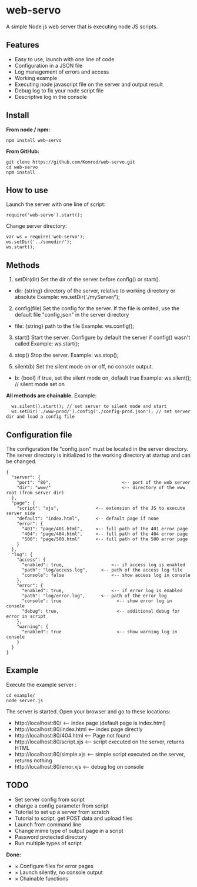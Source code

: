 
# web-servo

A simple Node js web server that is executing node JS scripts.

## Features
- Easy to use, launch with one line of code
- Configuration in a JSON file
- Log management of errors and access
- Working example
- Executing node javascript file on the server and output result
- Debug log to fix your node script file
- Descriptive log in the console

## Install

**From node / npm:**

    npm install web-servo

**From GitHub:**

    git clone https://github.com/Komrod/web-servo.git
    cd web-servo
    npm install

## How to use

Launch the server with one line of script:
    
    require('web-servo').start();

Change server directory:

    var ws = require('web-servo');
    ws.setDir('../somedir/');
    ws.start();

## Methods

1. setDir(dir)
Set the dir of the server before config() or start().
- dir: {string} directory of the server, relative to working directory or absolute
Example: ws.setDir('./myServer/');

2. config(file)
Set the config for the server. If the file is omited, use the default file "config.json" in the server directory
- file: {string} path to the file
Example: ws.config();

3. start()
Start the server. Configure by default the server if config() wasn't called
Example: ws.start();

4. stop()
Stop the server.
Example: ws.stop();

5. silent(b)
Set the silent mode on or off, no console output.
- b: {bool} if true, set the silent mode on, default true
Example: ws.silent(); // silent mode set on

**All methods are chainable.**
Example:
``` 
  ws.silent().start(); // set server to silent mode and start
  ws.setDir('./www-prod/').config('./config-prod.json'); // set server dir and load a config file
``` 

## Configuration file

The configuration file "config.json" must be located in the server directory. The server directory is initialized to the working directory at startup and can be changed.

```	
{
  "server": {
    "port": "80",					        <-- port of the web server
    "dir": "www/"					        <-- directory of the www root (from server dir)
  },
  "page": {
    "script": "xjs",              <-- extension of the JS to execute server side
    "default": "index.html",      <-- default page if none
    "error": {
      "401": "page/401.html",     <-- full path of the 401 error page
      "404": "page/404.html",     <-- full path of the 404 error page
      "500": "page/500.html"      <-- full path of the 500 error page
    }
  },
  "log": {
    "access": {
      "enabled": true,				    <-- if access log is enabled
      "path": "log/access.log",		<-- path of the access log file
      "console": false				    <-- show access log in console
    },
    "error": {
      "enabled": true,				    <-- if error log is enabled
      "path": "log/error.log",		<-- path of the error log
      "console": true				      <-- show error log in console
      "debug": true,				      <-- additional debug for error in script
    },
    "warning": {
      "enabled": true				      <-- show warning log in console
    }
  }
}
```

## Example

Execute the example server :
    
    cd example/
    node server.js

The server is started. Open your browser and go to these locations:
- http://localhost:80/            <-- index page (default page is index.html)
- http://localhost:80/index.html  <-- index page directly
- http://localhost:80/404.html    <-- Page not found
- http://localhost:80/script.xjs  <-- script executed on the server, returns HTML
- http://localhost:80/simple.xjs  <-- simple script executed on the server, returns nothing
- http://localhost:80/error.xjs   <-- debug log on console

## TODO

- Set server config from script
- change a config parameter from script
- Tutorial to set up a server from scratch
- Tutorial to script, get POST data and upload files
- Launch from command line
- Change mime type of output page in a script
- Password protected directory
- Run multiple types of script

**Done:**
- × Configure files for error pages
- × Launch silently, no console output
- × Chainable functions
